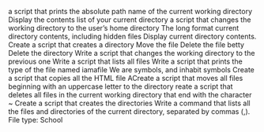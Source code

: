 a script that prints the absolute path name of the current working directory
Display the contents list of your current directory
a script that changes the working directory to the user’s home directory
The long format
current directory contents, including hidden files
Display current directory contents.
Create a script that creates a directory
Move the file
Delete the file betty
Delete the directory
Write a script that changes the working directory to the previous one
Write a script that lists all files
Write a script that prints the type of the file named iamafile
We are symbols, and inhabit symbols
Create a script that copies all the HTML file
ACreate a script that moves all files beginning with an uppercase letter to the directory
reate a script that deletes all files in the current working directory that end with the character ~
Create a script that creates the directories
Write a command that lists all the files and directories of the current directory, separated by commas (,).
File type: School

